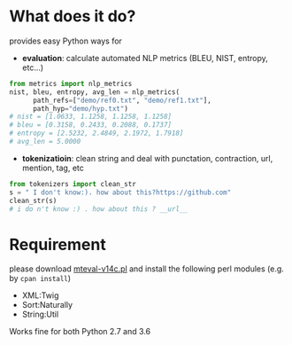 # What does it do?
provides easy Python ways for
*  **evaluation**: calculate automated NLP metrics (BLEU, NIST, entropy, etc...)
```python
from metrics import nlp_metrics
nist, bleu, entropy, avg_len = nlp_metrics(
	  path_refs=["demo/ref0.txt", "demo/ref1.txt"], 
	  path_hyp="demo/hyp.txt")
# nist = [1.0633, 1.1258, 1.1258, 1.1258]
# bleu = [0.3158, 0.2433, 0.2088, 0.1737]
# entropy = [2.5232, 2.4849, 2.1972, 1.7918]
# avg_len = 5.0000
```
* **tokenizatioin**: clean string and deal with punctation, contraction, url, mention, tag, etc
```python
from tokenizers import clean_str
s = " I don't know:). how about this?https://github.com"
clean_str(s)
# i do n't know :) . how about this ? __url__
```

# Requirement
please download [mteval-v14c.pl](https://goo.gl/YUFajQ) and install the following perl modules (e.g. by `cpan install`)
* XML:Twig
* Sort:Naturally
* String:Util 

Works fine for both Python 2.7 and 3.6
